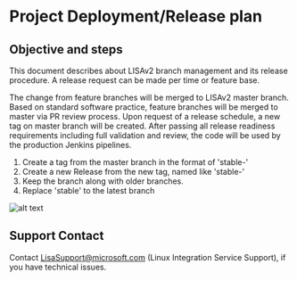 # Project Deployment/Release plan

## Objective and steps

This document describes about LISAv2 branch management and its release procedure. A release request can be made per time or feature base.

The change from feature branches will be merged to LISAv2 master branch. Based on standard software practice, feature branches will be merged to master via PR review process. Upon request of a release schedule, a new tag on master branch will be created. After passing all release readiness requirements including full validation and review, the code will be used by the production Jenkins pipelines.

1. Create a tag from the master branch in the format of 'stable-<sprint>'
2. Create a new Release from the new tag, named like 'stable-<sprint>'
3. Keep the branch along with older branches.
4. Replace 'stable' to the latest branch

![alt text](./LISAv2ReleaseDiagram.jpg)

## Support Contact

Contact LisaSupport@microsoft.com (Linux Integration Service Support), if you have technical issues.
